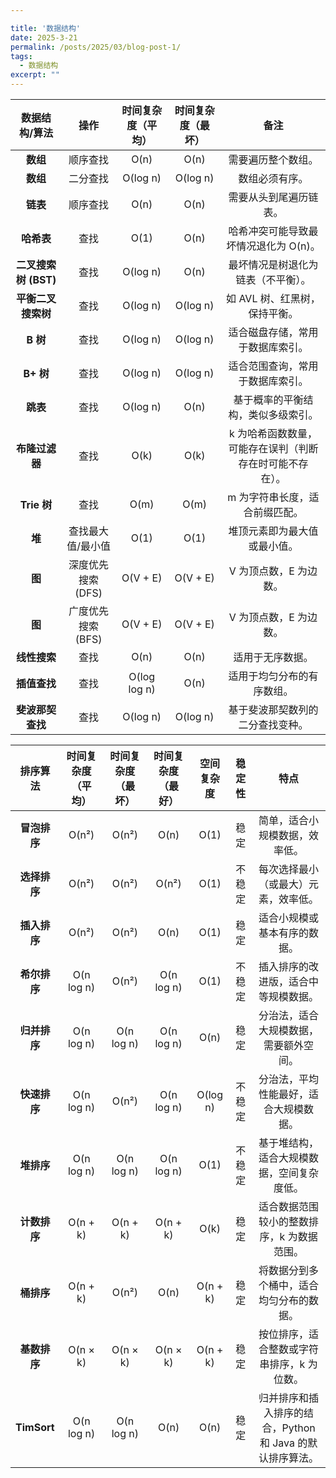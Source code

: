```yaml
---

title: '数据结构'
date: 2025-3-21
permalink: /posts/2025/03/blog-post-1/
tags:
  - 数据结构
excerpt: "" 
---
```


|    数据结构/算法     |        操作        | 时间复杂度（平均） | 时间复杂度（最坏） |                           备注                           |
| :------------------: | :----------------: | :----------------: | :----------------: | :------------------------------------------------------: |
|       **数组**       |      顺序查找      |        O(n)        |        O(n)        |                    需要遍历整个数组。                    |
|       **数组**       |      二分查找      |      O(log n)      |      O(log n)      |                      数组必须有序。                      |
|       **链表**       |      顺序查找      |        O(n)        |        O(n)        |                  需要从头到尾遍历链表。                  |
|      **哈希表**      |        查找        |        O(1)        |        O(n)        |          哈希冲突可能导致最坏情况退化为 O(n)。           |
| **二叉搜索树 (BST)** |        查找        |      O(log n)      |        O(n)        |            最坏情况是树退化为链表（不平衡）。            |
|  **平衡二叉搜索树**  |        查找        |      O(log n)      |      O(log n)      |              如 AVL 树、红黑树，保持平衡。               |
|       **B 树**       |        查找        |      O(log n)      |      O(log n)      |             适合磁盘存储，常用于数据库索引。             |
|      **B+ 树**       |        查找        |      O(log n)      |      O(log n)      |             适合范围查询，常用于数据库索引。             |
|       **跳表**       |        查找        |      O(log n)      |        O(n)        |            基于概率的平衡结构，类似多级索引。            |
|    **布隆过滤器**    |        查找        |        O(k)        |        O(k)        | k 为哈希函数数量，可能存在误判（判断存在时可能不存在）。 |
|     **Trie 树**      |        查找        |        O(m)        |        O(m)        |              m 为字符串长度，适合前缀匹配。              |
|        **堆**        | 查找最大值/最小值  |        O(1)        |        O(1)        |               堆顶元素即为最大值或最小值。               |
|        **图**        | 深度优先搜索 (DFS) |      O(V + E)      |      O(V + E)      |                  V 为顶点数，E 为边数。                  |
|        **图**        | 广度优先搜索 (BFS) |      O(V + E)      |      O(V + E)      |                  V 为顶点数，E 为边数。                  |
|     **线性搜索**     |        查找        |        O(n)        |        O(n)        |                     适用于无序数据。                     |
|     **插值查找**     |        查找        |    O(log log n)    |        O(n)        |                适用于均匀分布的有序数组。                |
|   **斐波那契查找**   |        查找        |      O(log n)      |      O(log n)      |             基于斐波那契数列的二分查找变种。             |

|   排序算法   | 时间复杂度（平均） | 时间复杂度（最坏） | 时间复杂度（最好） | 空间复杂度 | 稳定性 |                           特点                            |
| :----------: | :----------------: | :----------------: | :----------------: | :--------: | :----: | :-------------------------------------------------------: |
| **冒泡排序** |       O(n²)        |       O(n²)        |        O(n)        |    O(1)    |  稳定  |              简单，适合小规模数据，效率低。               |
| **选择排序** |       O(n²)        |       O(n²)        |       O(n²)        |    O(1)    | 不稳定 |           每次选择最小（或最大）元素，效率低。            |
| **插入排序** |       O(n²)        |       O(n²)        |        O(n)        |    O(1)    |  稳定  |               适合小规模或基本有序的数据。                |
| **希尔排序** |     O(n log n)     |       O(n²)        |     O(n log n)     |    O(1)    | 不稳定 |           插入排序的改进版，适合中等规模数据。            |
| **归并排序** |     O(n log n)     |     O(n log n)     |     O(n log n)     |    O(n)    |  稳定  |          分治法，适合大规模数据，需要额外空间。           |
| **快速排序** |     O(n log n)     |       O(n²)        |     O(n log n)     |  O(log n)  | 不稳定 |          分治法，平均性能最好，适合大规模数据。           |
|  **堆排序**  |     O(n log n)     |     O(n log n)     |     O(n log n)     |    O(1)    | 不稳定 |        基于堆结构，适合大规模数据，空间复杂度低。         |
| **计数排序** |      O(n + k)      |      O(n + k)      |      O(n + k)      |    O(k)    |  稳定  |        适合数据范围较小的整数排序，k 为数据范围。         |
|  **桶排序**  |      O(n + k)      |       O(n²)        |        O(n)        |  O(n + k)  |  稳定  |         将数据分到多个桶中，适合均匀分布的数据。          |
| **基数排序** |      O(n × k)      |      O(n × k)      |      O(n × k)      |  O(n + k)  |  稳定  |        按位排序，适合整数或字符串排序，k 为位数。         |
| **TimSort**  |     O(n log n)     |     O(n log n)     |        O(n)        |    O(n)    |  稳定  | 归并排序和插入排序的结合，Python 和 Java 的默认排序算法。 |
